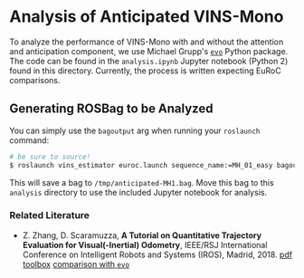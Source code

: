Analysis of Anticipated VINS-Mono
=================================

To analyze the performance of VINS-Mono with and without the attention and anticipation component, we use Michael Grupp's [`evo`](https://github.com/MichaelGrupp/evo) Python package. The code can be found in the `analysis.ipynb` Jupyter notebook (Python 2) found in this directory. Currently, the process is written expecting EuRoC comparisons.

## Generating ROSBag to be Analyzed

You can simply use the `bagoutput` arg when running your `roslaunch` command:

```bash
# be sure to source!
$ roslaunch vins_estimator euroc.launch sequence_name:=MH_01_easy bagoutput:=anticipated-MH1
```

This will save a bag to `/tmp/anticipated-MH1.bag`. Move this bag to this `analysis` directory to use the included Jupyter notebook for analysis.


### Related Literature

- Z. Zhang, D. Scaramuzza, **A Tutorial on Quantitative Trajectory Evaluation for Visual(-Inertial) Odometry**, IEEE/RSJ International Conference on Intelligent Robots and Systems (IROS), Madrid, 2018. [pdf](https://www.ifi.uzh.ch/dam/jcr:89d3db14-37b1-431d-94c3-8be9f37466d3/IROS18_Zhang.pdf) [toolbox](https://github.com/uzh-rpg/rpg_trajectory_evaluation) [comparison with `evo`](https://github.com/MichaelGrupp/evo/issues/112)

